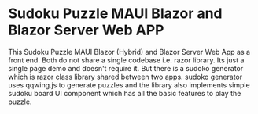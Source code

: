 # Sudoku Puzzle MAUI Blazor and Blazor Server Web APP
This Sudoku Puzzle MAUI Blazor (Hybrid) and Blazor Server Web App as a front end.
Both do not share a single codebase i.e. razor library. Its just a single page demo and doesn't require it.
But there is a sudoko generator which is razor class library shared between two apps.
sudoko generator uses qqwing.js to generate puzzles and the library also implements simple sudoku board UI component which has all the basic features to play the puzzle.
